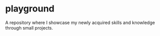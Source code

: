 # playground
A repository where I showcase my newly acquired skills and knowledge through small projects.
